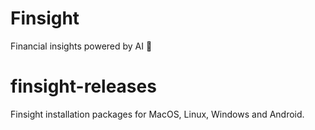 # Finsight
Financial insights powered by AI 🚀

# finsight-releases
Finsight installation packages for MacOS, Linux, Windows and Android.
